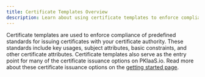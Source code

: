 ```yaml
---
title: Certificate Templates Overview
description: Learn about using certificate templates to enforce compliance of predefined standards for issuing certificates with your certificate authority on PKIaaS.io.
---
```

Certificate templates are used to enforce compliance of predefined standards for issuing certificates with your certificate authority. These standards include key usages, subject attributes, basic constraints, and other certificate attributes. Certificate templates also serve as the entry point for many of the certificate issuance options on PKIaaS.io. Read more about these certificate issuance options on the [getting started page](../getting-started.md/#issue-a-certificate).